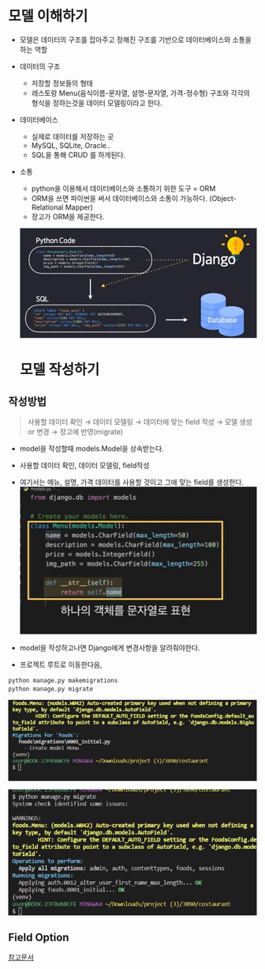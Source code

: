 # 모델 이해하기
* 모델은 데이터의 구조를 잡아주고 정해진 구조를 기반으로 데이터베이스와 소통을 하는 역할
* 데이터의 구조 
	* 저장할 정보들의 형태
	* 레스토랑 Menu(음식이름-문자열, 설명-문자열, 가격-정수형) 구조와 각각의 형식을 정하는것을 데이터 모델링이라고 한다. 
* 데이터베이스
	* 실제로 데이터를 저장하는 곳
	* MySQL, SQLite, Oracle..
	* SQL을 통해 CRUD 를 하게된다.
* 소통
	* python을 이용해서 데이터베이스와 소통하기 위한 도구 = ORM
	* ORM을 쓰면 파이썬을 써서 데이터베이스와 소통이 가능하다. (Object-Relational Mapper)
	* 장고가 ORM을 제공한다. 

  ![1](./model.assets/%ED%99%94%EB%A9%B4%20%EC%BA%A1%EC%B2%98%202022-09-24%20201825.jpg)

  # 모델 작성하기

## 작성방법
> 사용할 데이터 확인 → 데이터 모델링 → 데이터에 맞는 field 작성 → 모델 생성 or 변경 → 장고에 반영(migrate)

* model을 작성할때 models.Model을 상속받는다.
* 사용할 데이터 확인, 데이터 모델링, field작성
* 여기서는 메뉴, 설명, 가격 데이터를 사용할 것이고 그에 맞는 field를 생성한다. 
![2](./model.assets/%ED%99%94%EB%A9%B4%20%EC%BA%A1%EC%B2%98%202022-09-24%20202458.jpg)

* model을 작성하고나면 Django에게 변경사항을 알려줘야한다.
* 프로젝트 루트로 이동한다음, 
```python
python manage.py makemigrations
python manage.py migrate
```

![3](./model.assets/%ED%99%94%EB%A9%B4%20%EC%BA%A1%EC%B2%98%202022-09-24%20202720.jpg)

![4](./model.assets/%ED%99%94%EB%A9%B4%20%EC%BA%A1%EC%B2%98%202022-09-24%20202811.jpg)

## Field Option
[참고문서](https://docs.djangoproject.com/en/3.2/ref/models/fields/#django.db.models.Field.default)